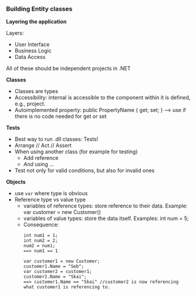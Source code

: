 ### Building Entity classes  

**Layering the application**  

Layers:  
* User Interface  
* Business Logic  
* Data Access  

All of these should be independent projects in .NET  

**Classes**  

* Classes are types  
* Accessibility: internal is accessible to the component within it is defined, e.g., project.  
* Autoimplemented property: public PropertyName { get; set; } --> use if there is no code needed for get or set  

**Tests**  
* Best way to run .dll classes: Tests!  
* Arrange // Act // Assert  
* When using another class (for example for testing)  
  * Add reference  
  * *And* using ...  
* Test not only for valid conditions, but also for invalid ones  

**Objects**  
* use ```var``` where type is obvious  
* Reference type vs value type    
  * variables of reference types: store reference to their data. Example: var customer = new Customer()  
  * variables of value types: store the data itself. Examples: int num = 5;  
  * Consequence:  
    ```
    int num1 = 1; 
    int num2 = 2; 
    num2 = num1; 
    ==> num1 == 1
    ```
    ```
    var customer1 = new Customer; 
    customer1.Name = "Seb"; 
    var customer2 = customer1; 
    customer2.Name = "Skai"; 
    ==> customer1.Name == "Skai" //customer2 is now referencing what customer1 is referencing to.  

